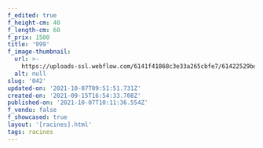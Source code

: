 ```yaml
---
f_edited: true
f_height-cm: 40
f_length-cm: 60
f_prix: 1500
title: '999'
f_image-thumbnail:
  url: >-
    https://uploads-ssl.webflow.com/6141f41868c3e33a265cbfe7/61422529bd2258423c3f26ad_042.jpg
  alt: null
slug: '042'
updated-on: '2021-10-07T09:51:51.731Z'
created-on: '2021-09-15T16:54:33.708Z'
published-on: '2021-10-07T10:11:36.554Z'
f_vendu: false
f_showcased: true
layout: '[racines].html'
tags: racines
---
```



